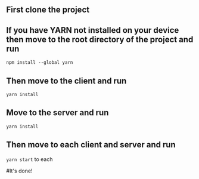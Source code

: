 ## First clone the project
## If you have YARN not installed on your device then move to the root directory of the project and run 
`npm install --global yarn`
## Then move to the client and run
`yarn install`
## Move to the server and run 
`yarn install`
## Then move to each client and server and run 
`yarn start` to each

#It's done!

